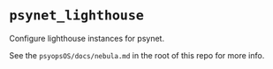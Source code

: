 # `psynet_lighthouse`

Configure lighthouse instances for psynet.

See the `psyopsOS/docs/nebula.md` in the root of this repo for more info.
